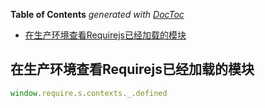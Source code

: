 <!-- START doctoc generated TOC please keep comment here to allow auto update -->
<!-- DON'T EDIT THIS SECTION, INSTEAD RE-RUN doctoc TO UPDATE -->
**Table of Contents**  *generated with [DocToc](https://github.com/thlorenz/doctoc)*

- [在生产环境查看Requirejs已经加载的模块](#%E5%9C%A8%E7%94%9F%E4%BA%A7%E7%8E%AF%E5%A2%83%E6%9F%A5%E7%9C%8Brequirejs%E5%B7%B2%E7%BB%8F%E5%8A%A0%E8%BD%BD%E7%9A%84%E6%A8%A1%E5%9D%97)

<!-- END doctoc generated TOC please keep comment here to allow auto update -->

## 在生产环境查看Requirejs已经加载的模块

~~~js
window.require.s.contexts._.defined
~~~
